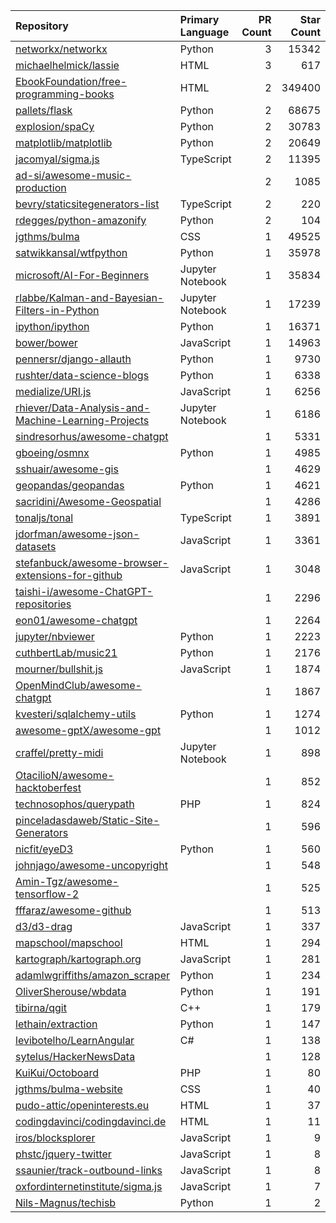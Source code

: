 | Repository | Primary Language | PR Count | Star Count |
| :-- | :-- | --: | --: |
| [networkx/networkx](https://github.com/networkx/networkx) | Python | 3 | 15342 |
| [michaelhelmick/lassie](https://github.com/michaelhelmick/lassie) | HTML | 3 | 617 |
| [EbookFoundation/free-programming-books](https://github.com/EbookFoundation/free-programming-books) | HTML | 2 | 349400 |
| [pallets/flask](https://github.com/pallets/flask) | Python | 2 | 68675 |
| [explosion/spaCy](https://github.com/explosion/spaCy) | Python | 2 | 30783 |
| [matplotlib/matplotlib](https://github.com/matplotlib/matplotlib) | Python | 2 | 20649 |
| [jacomyal/sigma.js](https://github.com/jacomyal/sigma.js) | TypeScript | 2 | 11395 |
| [ad-si/awesome-music-production](https://github.com/ad-si/awesome-music-production) |  | 2 | 1085 |
| [bevry/staticsitegenerators-list](https://github.com/bevry/staticsitegenerators-list) | TypeScript | 2 | 220 |
| [rdegges/python-amazonify](https://github.com/rdegges/python-amazonify) | Python | 2 | 104 |
| [jgthms/bulma](https://github.com/jgthms/bulma) | CSS | 1 | 49525 |
| [satwikkansal/wtfpython](https://github.com/satwikkansal/wtfpython) | Python | 1 | 35978 |
| [microsoft/AI-For-Beginners](https://github.com/microsoft/AI-For-Beginners) | Jupyter Notebook | 1 | 35834 |
| [rlabbe/Kalman-and-Bayesian-Filters-in-Python](https://github.com/rlabbe/Kalman-and-Bayesian-Filters-in-Python) | Jupyter Notebook | 1 | 17239 |
| [ipython/ipython](https://github.com/ipython/ipython) | Python | 1 | 16371 |
| [bower/bower](https://github.com/bower/bower) | JavaScript | 1 | 14963 |
| [pennersr/django-allauth](https://github.com/pennersr/django-allauth) | Python | 1 | 9730 |
| [rushter/data-science-blogs](https://github.com/rushter/data-science-blogs) | Python | 1 | 6338 |
| [medialize/URI.js](https://github.com/medialize/URI.js) | JavaScript | 1 | 6256 |
| [rhiever/Data-Analysis-and-Machine-Learning-Projects](https://github.com/rhiever/Data-Analysis-and-Machine-Learning-Projects) | Jupyter Notebook | 1 | 6186 |
| [sindresorhus/awesome-chatgpt](https://github.com/sindresorhus/awesome-chatgpt) |  | 1 | 5331 |
| [gboeing/osmnx](https://github.com/gboeing/osmnx) | Python | 1 | 4985 |
| [sshuair/awesome-gis](https://github.com/sshuair/awesome-gis) |  | 1 | 4629 |
| [geopandas/geopandas](https://github.com/geopandas/geopandas) | Python | 1 | 4621 |
| [sacridini/Awesome-Geospatial](https://github.com/sacridini/Awesome-Geospatial) |  | 1 | 4286 |
| [tonaljs/tonal](https://github.com/tonaljs/tonal) | TypeScript | 1 | 3891 |
| [jdorfman/awesome-json-datasets](https://github.com/jdorfman/awesome-json-datasets) | JavaScript | 1 | 3361 |
| [stefanbuck/awesome-browser-extensions-for-github](https://github.com/stefanbuck/awesome-browser-extensions-for-github) | JavaScript | 1 | 3048 |
| [taishi-i/awesome-ChatGPT-repositories](https://github.com/taishi-i/awesome-ChatGPT-repositories) |  | 1 | 2296 |
| [eon01/awesome-chatgpt](https://github.com/eon01/awesome-chatgpt) |  | 1 | 2264 |
| [jupyter/nbviewer](https://github.com/jupyter/nbviewer) | Python | 1 | 2223 |
| [cuthbertLab/music21](https://github.com/cuthbertLab/music21) | Python | 1 | 2176 |
| [mourner/bullshit.js](https://github.com/mourner/bullshit.js) | JavaScript | 1 | 1874 |
| [OpenMindClub/awesome-chatgpt](https://github.com/OpenMindClub/awesome-chatgpt) |  | 1 | 1867 |
| [kvesteri/sqlalchemy-utils](https://github.com/kvesteri/sqlalchemy-utils) | Python | 1 | 1274 |
| [awesome-gptX/awesome-gpt](https://github.com/awesome-gptX/awesome-gpt) |  | 1 | 1012 |
| [craffel/pretty-midi](https://github.com/craffel/pretty-midi) | Jupyter Notebook | 1 | 898 |
| [OtacilioN/awesome-hacktoberfest](https://github.com/OtacilioN/awesome-hacktoberfest) |  | 1 | 852 |
| [technosophos/querypath](https://github.com/technosophos/querypath) | PHP | 1 | 824 |
| [pinceladasdaweb/Static-Site-Generators](https://github.com/pinceladasdaweb/Static-Site-Generators) |  | 1 | 596 |
| [nicfit/eyeD3](https://github.com/nicfit/eyeD3) | Python | 1 | 560 |
| [johnjago/awesome-uncopyright](https://github.com/johnjago/awesome-uncopyright) |  | 1 | 548 |
| [Amin-Tgz/awesome-tensorflow-2](https://github.com/Amin-Tgz/awesome-tensorflow-2) |  | 1 | 525 |
| [fffaraz/awesome-github](https://github.com/fffaraz/awesome-github) |  | 1 | 513 |
| [d3/d3-drag](https://github.com/d3/d3-drag) | JavaScript | 1 | 337 |
| [mapschool/mapschool](https://github.com/mapschool/mapschool) | HTML | 1 | 294 |
| [kartograph/kartograph.org](https://github.com/kartograph/kartograph.org) | JavaScript | 1 | 281 |
| [adamlwgriffiths/amazon_scraper](https://github.com/adamlwgriffiths/amazon_scraper) | Python | 1 | 234 |
| [OliverSherouse/wbdata](https://github.com/OliverSherouse/wbdata) | Python | 1 | 191 |
| [tibirna/qgit](https://github.com/tibirna/qgit) | C++ | 1 | 179 |
| [lethain/extraction](https://github.com/lethain/extraction) | Python | 1 | 147 |
| [levibotelho/LearnAngular](https://github.com/levibotelho/LearnAngular) | C# | 1 | 138 |
| [sytelus/HackerNewsData](https://github.com/sytelus/HackerNewsData) |  | 1 | 128 |
| [KuiKui/Octoboard](https://github.com/KuiKui/Octoboard) | PHP | 1 | 80 |
| [jgthms/bulma-website](https://github.com/jgthms/bulma-website) | CSS | 1 | 40 |
| [pudo-attic/openinterests.eu](https://github.com/pudo-attic/openinterests.eu) | HTML | 1 | 37 |
| [codingdavinci/codingdavinci.de](https://github.com/codingdavinci/codingdavinci.de) | HTML | 1 | 11 |
| [iros/blocksplorer](https://github.com/iros/blocksplorer) | JavaScript | 1 | 9 |
| [phstc/jquery-twitter](https://github.com/phstc/jquery-twitter) | JavaScript | 1 | 8 |
| [ssaunier/track-outbound-links](https://github.com/ssaunier/track-outbound-links) | JavaScript | 1 | 8 |
| [oxfordinternetinstitute/sigma.js](https://github.com/oxfordinternetinstitute/sigma.js) | JavaScript | 1 | 7 |
| [Nils-Magnus/techisb](https://github.com/Nils-Magnus/techisb) | Python | 1 | 2 |
